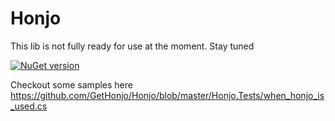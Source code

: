 # Honjo

This lib is not fully ready for use at the moment. Stay tuned

[![NuGet version](https://img.shields.io/nuget/v/Honjo.svg?style=flat-square)](https://www.nuget.org/packages/Honjo/0.0.3-pre)


Checkout some samples here https://github.com/GetHonjo/Honjo/blob/master/Honjo.Tests/when_honjo_is_used.cs
